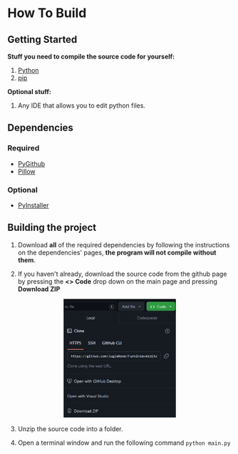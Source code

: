 # How To Build

## Getting Started
  **Stuff you need to compile the source code for yourself:**
  1. [Python](https://www.python.org/downloads/)
  2. [pip](https://pip.pypa.io/en/stable/installation/)

  **Optional stuff:**
  1. Any IDE that allows you to edit python files.
  
## Dependencies
  ### **Required**
  - [PyGithub](https://github.com/PyGithub/PyGithub)
  - [Pillow](https://pypi.org/project/pillow/)
  ### **Optional**
  - [PyInstaller](https://pyinstaller.org/en/stable/)

## Building the project

  1. Download **all** of the required dependencies by following the instructions on the dependencies' pages, **the program will not compile without them**.

  2. If you haven't already, download the source code from the github page by pressing the **<> Code** drop down on the main page and pressing **Download ZIP**

  <p align="center">
  <img width="50%" height="50%"  
  src="https://github.com/JugieNoob/FunkinSaveEditor/blob/main/markdownstuff/images/downloadingsource.png">
</p>

  3. Unzip the source code into a folder.

  4. Open a terminal window and run the following command 
  ``python main.py``